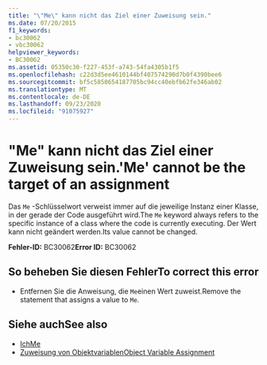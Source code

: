 ```yaml
---
title: "\"Me\" kann nicht das Ziel einer Zuweisung sein."
ms.date: 07/20/2015
f1_keywords:
- bc30062
- vbc30062
helpviewer_keywords:
- BC30062
ms.assetid: 05350c30-f227-453f-a743-54fa4305b1f5
ms.openlocfilehash: c22d3d5ee4610144bf407574290d7b0f4390bee6
ms.sourcegitcommit: bf5c5850654187705bc94cc40ebfb62fe346ab02
ms.translationtype: MT
ms.contentlocale: de-DE
ms.lasthandoff: 09/23/2020
ms.locfileid: "91075927"
---
```

# <a name="me-cannot-be-the-target-of-an-assignment"></a><span data-ttu-id="1be80-102">"Me" kann nicht das Ziel einer Zuweisung sein.</span><span class="sxs-lookup"><span data-stu-id="1be80-102">'Me' cannot be the target of an assignment</span></span>

<span data-ttu-id="1be80-103">Das `Me` -Schlüsselwort verweist immer auf die jeweilige Instanz einer Klasse, in der gerade der Code ausgeführt wird.</span><span class="sxs-lookup"><span data-stu-id="1be80-103">The `Me` keyword always refers to the specific instance of a class where the code is currently executing.</span></span> <span data-ttu-id="1be80-104">Der Wert kann nicht geändert werden.</span><span class="sxs-lookup"><span data-stu-id="1be80-104">Its value cannot be changed.</span></span>  
  
 <span data-ttu-id="1be80-105">**Fehler-ID:** BC30062</span><span class="sxs-lookup"><span data-stu-id="1be80-105">**Error ID:** BC30062</span></span>  
  
## <a name="to-correct-this-error"></a><span data-ttu-id="1be80-106">So beheben Sie diesen Fehler</span><span class="sxs-lookup"><span data-stu-id="1be80-106">To correct this error</span></span>  
  
- <span data-ttu-id="1be80-107">Entfernen Sie die Anweisung, die `Me`einen Wert zuweist.</span><span class="sxs-lookup"><span data-stu-id="1be80-107">Remove the statement that assigns a value to `Me`.</span></span>  
  
## <a name="see-also"></a><span data-ttu-id="1be80-108">Siehe auch</span><span class="sxs-lookup"><span data-stu-id="1be80-108">See also</span></span>

- [<span data-ttu-id="1be80-109">Ich</span><span class="sxs-lookup"><span data-stu-id="1be80-109">Me</span></span>](../programming-guide/program-structure/me-my-mybase-and-myclass.md#me)
- [<span data-ttu-id="1be80-110">Zuweisung von Objektvariablen</span><span class="sxs-lookup"><span data-stu-id="1be80-110">Object Variable Assignment</span></span>](../programming-guide/language-features/variables/object-variable-assignment.md)
